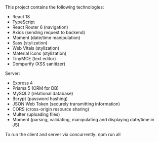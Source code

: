 This project contains the following technologies:
- React 18
- TypeScript
- React Router 6 (navigation)
- Axios (sending request to backend)
- Moment (date/time manipulation)
- Sass (stylization)
- Web Vitals (stylization)
- Material Icons (stylization)
- TinyMCE (text editor)
- Dompurify (XSS sanitizer)

Server:
- Express 4
- Prisma 5 (ORM for DB)
- MySQL2 (relational database)
- Bcrypt (password hashing)
- JSON Web Token (securely transmitting information)
- CORS (cross-origin resource sharing)
- Multer (uploading files)
- Moment (parsing, validating, manipulating and displaying date/time in JS)

To run the client and server via concurrently:
npm run all

